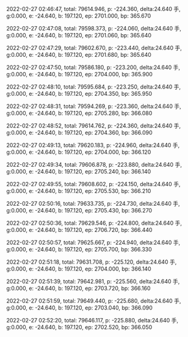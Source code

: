 2022-02-27 02:46:47, total: 79614.946, p: -224.360, delta:24.640 手, g:0.000, e: -24.640, b: 197.120, ep: 2701.000, bp: 365.670

2022-02-27 02:47:08, total: 79598.373, p: -224.060, delta:24.640 手, g:0.000, e: -24.640, b: 197.120, ep: 2701.060, bp: 365.640

2022-02-27 02:47:29, total: 79602.670, p: -223.440, delta:24.640 手, g:0.000, e: -24.640, b: 197.120, ep: 2701.680, bp: 365.640

2022-02-27 02:47:50, total: 79586.180, p: -223.200, delta:24.640 手, g:0.000, e: -24.640, b: 197.120, ep: 2704.000, bp: 365.900

2022-02-27 02:48:10, total: 79595.684, p: -223.250, delta:24.640 手, g:0.000, e: -24.640, b: 197.120, ep: 2704.350, bp: 365.950

2022-02-27 02:48:31, total: 79594.269, p: -223.360, delta:24.640 手, g:0.000, e: -24.640, b: 197.120, ep: 2705.280, bp: 366.080

2022-02-27 02:48:52, total: 79614.762, p: -224.360, delta:24.640 手, g:0.000, e: -24.640, b: 197.120, ep: 2704.360, bp: 366.090

2022-02-27 02:49:13, total: 79620.183, p: -224.960, delta:24.640 手, g:0.000, e: -24.640, b: 197.120, ep: 2704.000, bp: 366.120

2022-02-27 02:49:34, total: 79606.878, p: -223.880, delta:24.640 手, g:0.000, e: -24.640, b: 197.120, ep: 2705.240, bp: 366.140

2022-02-27 02:49:55, total: 79608.602, p: -224.150, delta:24.640 手, g:0.000, e: -24.640, b: 197.120, ep: 2705.530, bp: 366.210

2022-02-27 02:50:16, total: 79633.735, p: -224.730, delta:24.640 手, g:0.000, e: -24.640, b: 197.120, ep: 2705.430, bp: 366.270

2022-02-27 02:50:36, total: 79629.546, p: -224.800, delta:24.640 手, g:0.000, e: -24.640, b: 197.120, ep: 2706.720, bp: 366.440

2022-02-27 02:50:57, total: 79625.667, p: -224.940, delta:24.640 手, g:0.000, e: -24.640, b: 197.120, ep: 2705.700, bp: 366.330

2022-02-27 02:51:18, total: 79631.708, p: -225.120, delta:24.640 手, g:0.000, e: -24.640, b: 197.120, ep: 2704.000, bp: 366.140

2022-02-27 02:51:39, total: 79642.981, p: -225.560, delta:24.640 手, g:0.000, e: -24.640, b: 197.120, ep: 2703.720, bp: 366.160

2022-02-27 02:51:59, total: 79649.440, p: -225.680, delta:24.640 手, g:0.000, e: -24.640, b: 197.120, ep: 2703.040, bp: 366.090

2022-02-27 02:52:20, total: 79646.117, p: -225.880, delta:24.640 手, g:0.000, e: -24.640, b: 197.120, ep: 2702.520, bp: 366.050